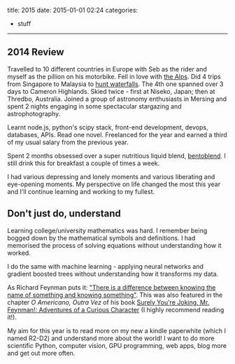 title: 2015
date: 2015-01-01 02:24
categories:
- stuff
---

## 2014 Review
Travelled to 10 different countries in Europe with Seb as the rider and myself as the pillion on his motorbike. Fell in love with [the Alps](https://www.youtube.com/watch?v=P0FPDgKVEtw). Did 4 trips from Singapore to Malaysia to [hunt waterfalls](https://www.youtube.com/watch?v=dCJ2m0K7rVU). The 4th one spanned over 3 days to Cameron Highlands. Skied twice - first at Niseko, Japan; then at Thredbo, Australia. Joined a group of astronomy enthusiasts in Mersing and spent 2 nights engaging in some spectacular stargazing and astrophotography.

Learnt node.js, python's scipy stack, front-end development, devops, databases, APIs. Read one novel. Freelanced for the year and earned a third of my usual salary from the previous year.

Spent 2 months obsessed over a super nutritious liquid blend, [bentoblend](https://alyssaquek.blogspot.sg/2014/10/bentoblend-my-diy-soylent.html). I still drink this for breakfast a couple of times a week.

I had various depressing and lonely moments and various liberating and eye-opening moments. My perspective on life changed the most this year and I'll continue learning and working to my fullest.

## Don't just do, understand
Learning college/university mathematics was hard. I remember being bogged down by the mathematical symbols and definitions. I had memorised the process of solving equations without understanding how it worked.

I do the same with machine learning - applying neural networks and gradient boosted trees without understanding how it transforms my data.

As Richard Feynman puts it: ["There is a difference between knowing the name of something and knowing something"](http://www.haveabit.com/feynman/2). This was also featured in the chapter _O Americano, Outra Vez_ of his book [Surely You're Joking, Mr. Feynman!: Adventures of a Curious Character](http://www.goodreads.com/book/show/5544.Surely_You_re_Joking_Mr_Feynman_) (I highly recommend reading it!).

My aim for this year is to read more on my new a kindle paperwhite (which I named R2-D2) and understand more about the world! I want to do more scientific Python, computer vision, GPU programming, web apps, blog more and get out more often.
